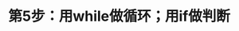 第5步：用while做循环；用if做判断
================================================================================
